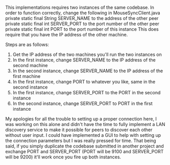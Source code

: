 This implementations requires two instances of the same codebase.
In order to function correctly, change the following in MouseSyncClient.java
	private static final String SERVER_NAME to the address of the other peer
	private static final int SERVER_PORT to the port number of the other peer
	private static final int PORT to the port number of this instance
This does require that you have the IP address of the other machine.

Steps are as follows:
1. Get the IP address of the two machines you'll run the two instances on
2. In the first instance, change SERVER_NAME to the IP address of the second machine
3. In the second instance, change SERVER_NAME to the IP address of the first machine
4. In the first instance, change PORT to whatever you like, same in the second instance
5. In the first instance, change SERVER_PORT to the PORT in the second instance
6. In the second instance, change SERVER_PORT to PORT in the first instance

My apologies for all the trouble to setting up a proper connection here, I was working on this alone and didn't have the time to fully implement a LAN discovery service to make it possible for peers to discover each other without user input. I could have implemented a GUI to help with setting up the connection parameters but I was really pressed for time. That being said, if you simply duplicate the codebase submitted in another project and exchange PORT and SERVER_PORT (PORT will be 9100 and SERVER_PORT will be 9200) it'll work once you fire up both instances.
